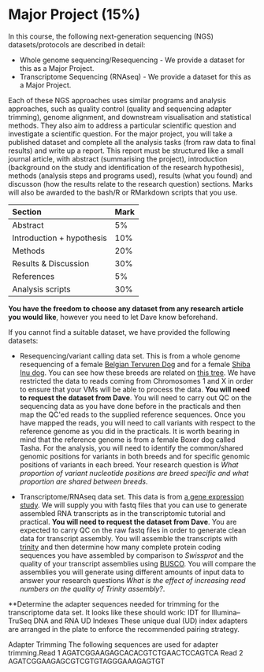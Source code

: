 # Major Project (15%)

In this course, the following next-generation sequencing (NGS) datasets/protocols are described in detail:

- Whole genome sequencing/Resequencing - We provide a dataset for this as a Major Project.
- Transcriptome Sequencing (RNAseq) - We provide a dataset for this as a Major Project. 

Each of these NGS approaches uses similar programs and analysis approaches, such as quality control (quality and sequencing adapter trimming), genome alignment, and downstream visualisation and statistical methods. They also aim to address a particular scientific question and investigate a scientific question. For the major project, you will take a published dataset and complete all the analysis tasks (from raw data to final results) and write up a report. This report must be structured like a small journal article, with abstract (summarising the project), introduction (background on the study and identification of the research hypothesis), methods (analysis steps and programs used), results (what you found) and discusson (how the results relate to the research question) sections. Marks will also be awarded to the bash/R or RMarkdown scripts that you use.

|Section                    |Mark |
|:--------------------------|:----|
|Abstract                   |5%   |
|Introduction + hypothesis  |10%  |
|Methods                    |20%  |
|Results & Discussion       |30%  |
|References                 |5%   |
|Analysis scripts           |30%  |

**You have the freedom to choose any dataset from any research article you would like**, however you need to let Dave know beforehand.

If you cannot find a suitable dataset, we have provided the following datasets:

- Resequencing/variant calling data set. This is from a whole genome resequencing of a female [Belgian Tervuren Dog](./images/sage.jpg) and for a female [Shiba Inu dog](./images/Taka_Shiba.jpg). You can see how these breeds are related on [this tree](https://research.nhgri.nih.gov/dog_genome/downloads/studies-figure1_032017.pdf). We have restricted the data to reads coming from Chromosomes 1 and X in order to ensure that your VMs will be able to  process the data. **You will need to request the dataset from Dave**. You will need to carry out QC on the sequencing data as you have done before in the practicals and then map the QC'ed reads to the supplied reference sequences.  Once you have mapped the reads, you will need to call variants  with respect to the reference genome as you did in the practicals. It is worth bearing in mind that the reference genome is from a female Boxer dog called Tasha. For the analysis, you will need to identify the common/shared genomic positions for variants in both breeds and for specific genomic positions of variants in each breed. Your research question is *What proportion of variant nucleotide positions are breed specific and what proportion are shared between breeds*. 

- Transcriptome/RNAseq data set. This data is from [a gene expression study](https://www.ncbi.nlm.nih.gov/bioproject/PRJNA503894). We will supply you with fastq files that you can use to generate assembled RNA transcripts as in the transcriptomic tutorial and practical. **You will need to request the dataset from Dave**. You are expected to carry QC on the raw fastq files in order to generate clean data for transcript assembly. You will assemble the transcripts with [trinity](https://github.com/trinityrnaseq/trinityrnaseq/wiki) and then determine how many complete protein coding sequences you have assembled by comparison to *Swissprot* and the quality of your transcript assemblies using [BUSCO](https://pubmed.ncbi.nlm.nih.gov/26059717/). You will compare the assemblies you will generate using different amounts of input data to answer your research questions *What is the effect of increasing read numbers on the quality of Trinity assembly?*. 


**Determine the adapter sequences needed for trimming for the transcriptome data set. It looks like these should work:
IDT for Illumina–TruSeq DNA and RNA UD Indexes
These unique dual (UD) index adapters are arranged in the plate to enforce the recommended pairing  strategy.

Adapter Trimming
The following sequences are used for adapter trimming.Read 1
AGATCGGAAGAGCACACGTCTGAACTCCAGTCA
Read 2
AGATCGGAAGAGCGTCGTGTAGGGAAAGAGTGT